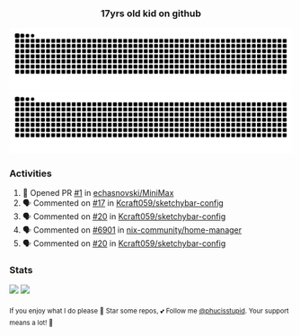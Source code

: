 <h3 align="center">17yrs old kid on github</h3>

![GitHub Contribution Grid Snake (Dark)](https://raw.githubusercontent.com/phucisstupid/phucisstupid/output/catppuccin-mocha.svg#gh-dark-mode-only)
![GitHub Contribution Grid Snake (Light)](https://raw.githubusercontent.com/phucisstupid/phucisstupid/output/github-contribution-grid-snake.svg#gh-light-mode-only)

### Activities

<!--START_SECTION:activity-->
1. 💪 Opened PR [#1](https://github.com/echasnovski/MiniMax/pull/1) in [echasnovski/MiniMax](https://github.com/echasnovski/MiniMax)
2. 🗣 Commented on [#17](https://github.com/Kcraft059/sketchybar-config/issues/17#issuecomment-3393256370) in [Kcraft059/sketchybar-config](https://github.com/Kcraft059/sketchybar-config)
3. 🗣 Commented on [#20](https://github.com/Kcraft059/sketchybar-config/pull/20#issuecomment-3393254286) in [Kcraft059/sketchybar-config](https://github.com/Kcraft059/sketchybar-config)
4. 🗣 Commented on [#6901](https://github.com/nix-community/home-manager/issues/6901#issuecomment-3393247129) in [nix-community/home-manager](https://github.com/nix-community/home-manager)
5. 🗣 Commented on [#20](https://github.com/Kcraft059/sketchybar-config/pull/20#issuecomment-3393242949) in [Kcraft059/sketchybar-config](https://github.com/Kcraft059/sketchybar-config)
<!--END_SECTION:activity-->

### Stats

<div>
  <img width=400 src="https://github-readme-stats.vercel.app/api?username=phucisstupid&show_icons=true&theme=catppuccin_mocha"/>
  <img width=400 src="https://github-readme-stats.vercel.app/api/top-langs?username=phucisstupid&layout=compact&theme=catppuccin_mocha&card_width=395"/>
</div>

<sub>If you enjoy what I do please 🌟 Star some repos, 💕 Follow me [@phucisstupid](https://github.com/phucisstupid). Your support means a lot! 🥰
